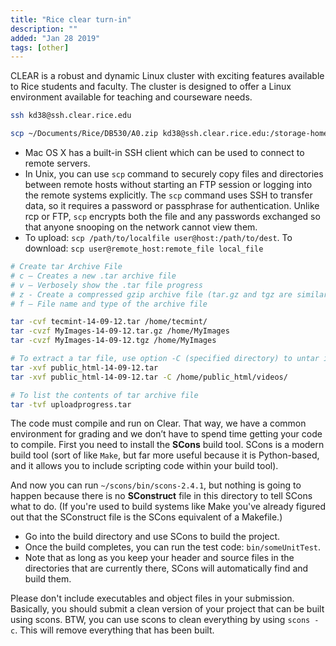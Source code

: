 ```yaml
---
title: "Rice clear turn-in"
description: ""
added: "Jan 28 2019"
tags: [other]
---
```


CLEAR is a robust and dynamic Linux cluster with exciting features available to Rice students and faculty. The cluster is designed to offer a Linux environment available for teaching and courseware needs.

```sh
ssh kd38@ssh.clear.rice.edu

scp ~/Documents/Rice/DB530/A0.zip kd38@ssh.clear.rice.edu:/storage-home/k/kd38
```

- Mac OS X has a built-in SSH client which can be used to connect to remote servers.
- In Unix, you can use `scp` command to securely copy files and directories between remote hosts without starting an FTP session or logging into the remote systems explicitly. The `scp` command uses SSH to transfer data, so it requires a password or passphrase for authentication. Unlike rcp or FTP, `scp` encrypts both the file and any passwords exchanged so that anyone snooping on the network cannot view them.
- To upload: `scp /path/to/localfile user@host:/path/to/dest`. To download: `scp user@remote_host:remote_file local_file`

```sh
# Create tar Archive File
# c – Creates a new .tar archive file
# v – Verbosely show the .tar file progress
# z - Create a compressed gzip archive file (tar.gz and tgz are similar)
# f – File name and type of the archive file

tar -cvf tecmint-14-09-12.tar /home/tecmint/
tar -cvzf MyImages-14-09-12.tar.gz /home/MyImages
tar -cvzf MyImages-14-09-12.tgz /home/MyImages

# To extract a tar file, use option -C (specified directory) to untar in a different directory
tar -xvf public_html-14-09-12.tar
tar -xvf public_html-14-09-12.tar -C /home/public_html/videos/ 

# To list the contents of tar archive file
tar -tvf uploadprogress.tar
```

The code must compile and run on Clear. That way, we have a common environment for grading and we don’t have to spend time getting your code to compile. First you need to install the **SCons** build tool. SCons is a modern build tool (sort of like `Make`, but far more useful because it is Python-based, and it allows you to include scripting code within your build tool). 

And now you can run `~/scons/bin/scons-2.4.1`, but nothing is going to happen because there is no **SConstruct** file in this directory to tell SCons what to do. (If you're used to build systems like Make you've already figured out that the SConstruct file is the SCons equivalent of a Makefile.)

- Go into the build directory and use SCons to build the project.
- Once the build completes, you can run the test code: `bin/someUnitTest`.
- Note that as long as you keep your header and source files in the directories that are currently there, SCons will automatically find and build them.

Please don't include executables and object files in your submission. Basically, you should submit a clean version of your project that can be built using scons. BTW, you can use scons to clean everything by using `scons -c`. This will remove everything that has been built. 
